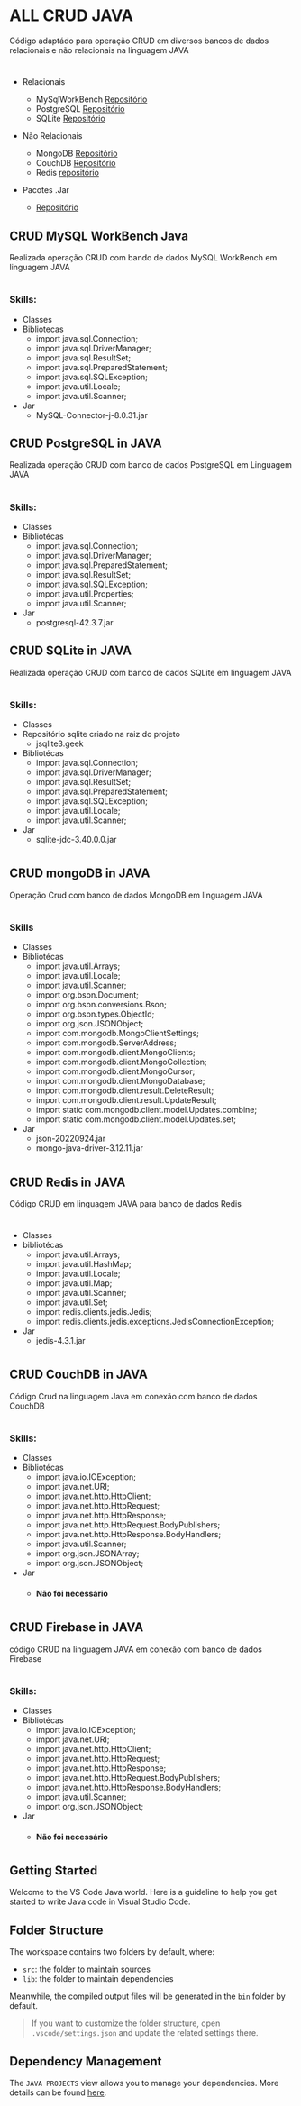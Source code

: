 # ALL CRUD JAVA

Código adaptádo para operação CRUD em diversos bancos de dados relacionais e não relacionais na linguagem JAVA

#

* Relacionais
     * MySqlWorkBench [Repositório](https://github.com/Brunonavarrooficial/CRUD_Databases_MySQL_NoSQL/tree/main/CRUD_All_JAVA/src/jmysql)
     * PostgreSQL [Repositório](https://github.com/Brunonavarrooficial/CRUD_Databases_MySQL_NoSQL/tree/main/CRUD_All_JAVA/src/jpostgresql)
     * SQLite [Repositório](https://github.com/Brunonavarrooficial/CRUD_Databases_MySQL_NoSQL/tree/main/CRUD_All_JAVA/src/jsqlite)
* Não Relacionais
     * MongoDB [Repositório](https://github.com/Brunonavarrooficial/CRUD_Databases_MySQL_NoSQL/tree/main/CRUD_All_JAVA/src/jmongodb)
     * CouchDB [Repositório](https://github.com/Brunonavarrooficial/CRUD_Databases_MySQL_NoSQL/tree/main/CRUD_All_JAVA/src/jcouchdb)
     * Redis [repositório](https://github.com/Brunonavarrooficial/CRUD_Databases_MySQL_NoSQL/tree/main/CRUD_All_JAVA/src/jredis)

* Pacotes .Jar
     * [Repositório](https://github.com/Brunonavarrooficial/CRUD_Databases_MySQL_NoSQL/tree/main/CRUD_All_JAVA/lib)
     

##

## CRUD MySQL WorkBench Java

Realizada operação CRUD com bando de dados MySQL WorkBench em linguagem JAVA

#

### Skills:

* Classes
* Bibliotecas
    * import java.sql.Connection;
    * import java.sql.DriverManager;
    * import java.sql.ResultSet;
    * import java.sql.PreparedStatement;
    * import java.sql.SQLException;
    * import java.util.Locale;
    * import java.util.Scanner;
* Jar
   * MySQL-Connector-j-8.0.31.jar 

##
## CRUD PostgreSQL in JAVA
Realizada operação CRUD com banco de dados PostgreSQL em Linguagem JAVA

#

### Skills:

* Classes
* Bibliotécas
    * import java.sql.Connection;
    * import java.sql.DriverManager;
    * import java.sql.PreparedStatement;
    * import java.sql.ResultSet;
    * import java.sql.SQLException;
    * import java.util.Properties;
    * import java.util.Scanner;
* Jar
   * postgresql-42.3.7.jar
   
##

## CRUD SQLite in JAVA
Realizada operação CRUD com banco de dados SQLite em linguagem JAVA

#

### Skills:

* Classes
* Repositório sqlite criado na raiz do projeto
   * jsqlite3.geek
* Bibliotécas
    * import java.sql.Connection;
    * import java.sql.DriverManager;
    * import java.sql.ResultSet;
    * import java.sql.PreparedStatement;
    * import java.sql.SQLException;
    * import java.util.Locale;
    * import java.util.Scanner;
* Jar
   * sqlite-jdc-3.40.0.0.jar
   
#

## CRUD mongoDB in JAVA

Operação Crud com banco de dados MongoDB em linguagem JAVA
#

### Skills

* Classes
* Bibliotécas
   * import java.util.Arrays;
   * import java.util.Locale;
   * import java.util.Scanner;
   * import org.bson.Document;
   * import org.bson.conversions.Bson;
   * import org.bson.types.ObjectId;
   * import org.json.JSONObject;
   * import com.mongodb.MongoClientSettings;
   * import com.mongodb.ServerAddress;
   * import com.mongodb.client.MongoClients;
   * import com.mongodb.client.MongoCollection;
   * import com.mongodb.client.MongoCursor;
   * import com.mongodb.client.MongoDatabase;
   * import com.mongodb.client.result.DeleteResult;
   * import com.mongodb.client.result.UpdateResult;
   * import static com.mongodb.client.model.Updates.combine;
   * import static com.mongodb.client.model.Updates.set;
* Jar
   *  json-20220924.jar
   * mongo-java-driver-3.12.11.jar
#

## CRUD Redis in JAVA

Código CRUD em linguagem JAVA para banco de dados Redis
#

* Classes
* bibliotécas
   * import java.util.Arrays;
   * import java.util.HashMap;
   * import java.util.Locale;
   * import java.util.Map;
   * import java.util.Scanner;
   * import java.util.Set;
   * import redis.clients.jedis.Jedis;
   * import redis.clients.jedis.exceptions.JedisConnectionException;
* Jar
   * jedis-4.3.1.jar

#

## CRUD CouchDB in JAVA
Código Crud na linguagem Java em conexão com banco de dados CouchDB
#

### Skills:

* Classes
* Bibliotécas
   * import java.io.IOException;
   * import java.net.URI;
   * import java.net.http.HttpClient;
   * import java.net.http.HttpRequest;
   * import java.net.http.HttpResponse;
   * import java.net.http.HttpRequest.BodyPublishers;
   * import java.net.http.HttpResponse.BodyHandlers;
   * import java.util.Scanner;
   * import org.json.JSONArray;
   * import org.json.JSONObject;
* Jar
   * #### Não foi necessário
#

## CRUD Firebase in JAVA
código CRUD na linguagem JAVA em conexão com banco de dados Firebase
#

### Skills:

* Classes
* Bibliotécas
   * import java.io.IOException;
   * import java.net.URI;
   * import java.net.http.HttpClient;
   * import java.net.http.HttpRequest;
   * import java.net.http.HttpResponse;
   * import java.net.http.HttpRequest.BodyPublishers;
   * import java.net.http.HttpResponse.BodyHandlers;
   * import java.util.Scanner;
   * import org.json.JSONObject;
* Jar
   * #### Não foi necessário

#
## Getting Started

Welcome to the VS Code Java world. Here is a guideline to help you get started to write Java code in Visual Studio Code.

## Folder Structure

The workspace contains two folders by default, where:

- `src`: the folder to maintain sources
- `lib`: the folder to maintain dependencies

Meanwhile, the compiled output files will be generated in the `bin` folder by default.

> If you want to customize the folder structure, open `.vscode/settings.json` and update the related settings there.

## Dependency Management

The `JAVA PROJECTS` view allows you to manage your dependencies. More details can be found [here](https://github.com/microsoft/vscode-java-dependency#manage-dependencies).
